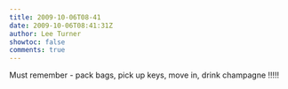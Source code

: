 ```yaml
---
title: 2009-10-06T08-41
date: 2009-10-06T08:41:31Z
author: Lee Turner
showtoc: false
comments: true
---
```


Must remember - pack bags, pick up keys, move in, drink champagne !!!!!

